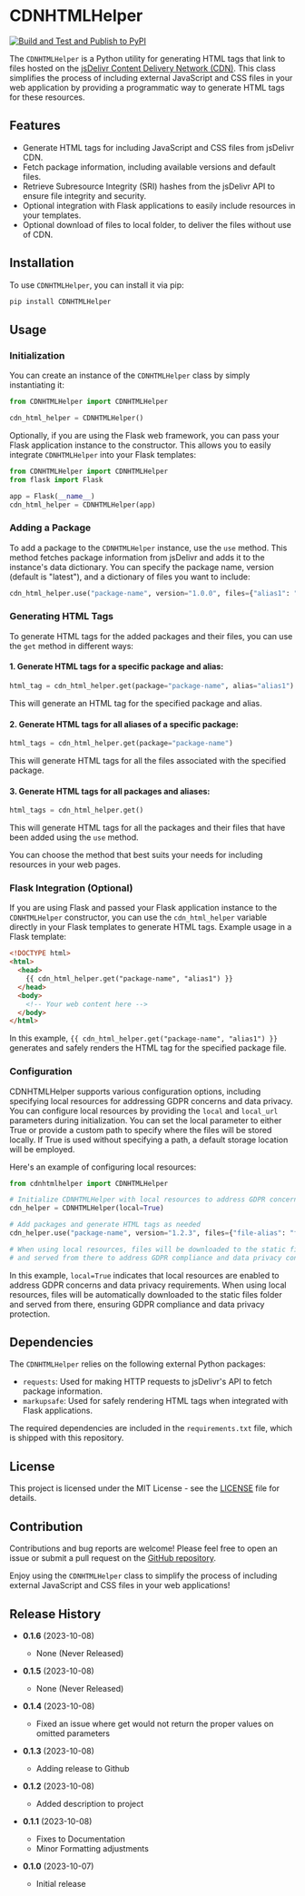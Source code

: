 # CDNHTMLHelper

[![Build and Test and Publish to PyPI](https://github.com/dbautz/CDNHTMLHelper/actions/workflows/publish-to-pypi.yml/badge.svg)](https://github.com/dbautz/CDNHTMLHelper/actions/workflows/publish-to-pypi.yml)

The `CDNHTMLHelper` is a Python utility for generating HTML tags that link to files hosted on the [jsDelivr Content Delivery Network (CDN)](https://www.jsdelivr.com/). This class simplifies the process of including external JavaScript and CSS files in your web application by providing a programmatic way to generate HTML tags for these resources.

## Features

- Generate HTML tags for including JavaScript and CSS files from jsDelivr CDN.
- Fetch package information, including available versions and default files.
- Retrieve Subresource Integrity (SRI) hashes from the jsDelivr API to ensure file integrity and security.
- Optional integration with Flask applications to easily include resources in your templates.
- Optional download of files to local folder, to deliver the files without use of CDN.

## Installation

To use `CDNHTMLHelper`, you can install it via pip:

```bash
pip install CDNHTMLHelper
```

## Usage

### Initialization

You can create an instance of the `CDNHTMLHelper` class by simply instantiating it:

```python
from CDNHTMLHelper import CDNHTMLHelper

cdn_html_helper = CDNHTMLHelper()
```

Optionally, if you are using the Flask web framework, you can pass your Flask application instance to the constructor. This allows you to easily integrate `CDNHTMLHelper` into your Flask templates:

```python
from CDNHTMLHelper import CDNHTMLHelper
from flask import Flask

app = Flask(__name__)
cdn_html_helper = CDNHTMLHelper(app)
```

### Adding a Package

To add a package to the `CDNHTMLHelper` instance, use the `use` method. This method fetches package information from jsDelivr and adds it to the instance's data dictionary. You can specify the package name, version (default is "latest"), and a dictionary of files you want to include:

```python
cdn_html_helper.use("package-name", version="1.0.0", files={"alias1": "file1.js", "alias2": "file2.css"})
```

### Generating HTML Tags

To generate HTML tags for the added packages and their files, you can use the `get` method in different ways:

#### 1. Generate HTML tags for a specific package and alias:

```python
html_tag = cdn_html_helper.get(package="package-name", alias="alias1")
```

This will generate an HTML tag for the specified package and alias.

#### 2. Generate HTML tags for all aliases of a specific package:

```python
html_tags = cdn_html_helper.get(package="package-name")
```

This will generate HTML tags for all the files associated with the specified package.

#### 3. Generate HTML tags for all packages and aliases:

```python
html_tags = cdn_html_helper.get()
```

This will generate HTML tags for all the packages and their files that have been added using the `use` method.

You can choose the method that best suits your needs for including resources in your web pages.

### Flask Integration (Optional)

If you are using Flask and passed your Flask application instance to the `CDNHTMLHelper` constructor, you can use the `cdn_html_helper` variable directly in your Flask templates to generate HTML tags. Example usage in a Flask template:

```html
<!DOCTYPE html>
<html>
  <head>
    {{ cdn_html_helper.get("package-name", "alias1") }}
  </head>
  <body>
    <!-- Your web content here -->
  </body>
</html>
```

In this example, `{{ cdn_html_helper.get("package-name", "alias1") }}` generates and safely renders the HTML tag for the specified package file.

### Configuration

CDNHTMLHelper supports various configuration options, including specifying local resources for addressing GDPR concerns and data privacy. You can configure local resources by providing the `local` and `local_url` parameters during initialization. You can set the local parameter to either True or provide a custom path to specify where the files will be stored locally. If True is used without specifying a path, a default storage location will be employed.

Here's an example of configuring local resources:

```python
from cdnhtmlhelper import CDNHTMLHelper

# Initialize CDNHTMLHelper with local resources to address GDPR concerns
cdn_helper = CDNHTMLHelper(local=True)

# Add packages and generate HTML tags as needed
cdn_helper.use("package-name", version="1.2.3", files={"file-alias": "file-name.css"})

# When using local resources, files will be downloaded to the static files folder
# and served from there to address GDPR compliance and data privacy concerns.
```

In this example, `local=True` indicates that local resources are enabled to address GDPR concerns and data privacy requirements. When using local resources, files will be automatically downloaded to the static files folder and served from there, ensuring GDPR compliance and data privacy protection.

## Dependencies

The `CDNHTMLHelper` relies on the following external Python packages:

- `requests`: Used for making HTTP requests to jsDelivr's API to fetch package information.
- `markupsafe`: Used for safely rendering HTML tags when integrated with Flask applications.

The required dependencies are included in the `requirements.txt` file, which is shipped with this repository.

## License

This project is licensed under the MIT License - see the [LICENSE](LICENSE) file for details.

## Contribution

Contributions and bug reports are welcome! Please feel free to open an issue or submit a pull request on the [GitHub repository](https://github.com/dbautz/CDNHTMLHelper).

Enjoy using the `CDNHTMLHelper` class to simplify the process of including external JavaScript and CSS files in your web applications!

## Release History

- **0.1.6** (2023-10-08)

  - None (Never Released)

- **0.1.5** (2023-10-08)

  - None (Never Released)

- **0.1.4** (2023-10-08)

  - Fixed an issue where get would not return the proper values on omitted parameters

- **0.1.3** (2023-10-08)

  - Adding release to Github

- **0.1.2** (2023-10-08)

  - Added description to project

- **0.1.1** (2023-10-08)

  - Fixes to Documentation
  - Minor Formatting adjustments

- **0.1.0** (2023-10-07)

  - Initial release
